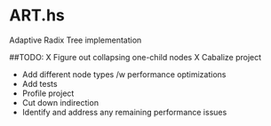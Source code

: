 # ART.hs
Adaptive Radix Tree implementation

##TODO: 
  X Figure out collapsing one-child nodes
  X Cabalize project
  * Add different node types /w performance optimizations
  * Add tests
  * Profile project
  * Cut down indirection
  * Identify and address any remaining performance issues
